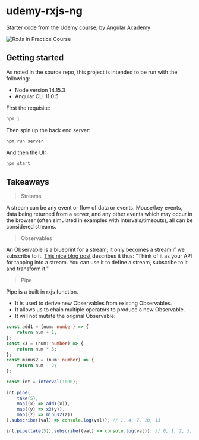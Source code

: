 # udemy-rxjs-ng

[Starter code](https://github.com/angular-university/rxjs-course) from the [Udemy course](https://www.udemy.com/course/rxjs-course/), by Angular Academy

![RxJs In Practice Course](https://s3-us-west-1.amazonaws.com/angular-university/course-images/rxjs-in-practice-course.png)

## Getting started

As noted in the source repo, this project is intended to be run with the following:

-   Node version 14.15.3
-   Angular CLI 11.0.5

First the requisite:

```bash
npm i
```

Then spin up the back end server:

```bash
npm run server
```

And then the UI:

```bash
npm start
```

## Takeaways

> Streams

A stream can be any event or flow of data or events. Mouse/key events, data being returned from a server, and any other events which may occur in the browser (often simulated in examples with intervals/timeouts), all can be considered streams.

> Observables

An Observable is a blueprint for a stream; it only becomes a stream if we subscribe to it. [This nice blog post](https://blog.angular-university.io/functional-reactive-programming-for-angular-2-developers-rxjs-and-observables/) describes it thus: "Think of it as your API for tapping into a stream. You can use it to define a stream, subscribe to it and transform it."

> Pipe

Pipe is a built in rxjs function.

-   It is used to derive new Observables from existing Observables.
-   It allows us to chain multiple operators to produce a new Observable.
-   It will not mutate the original Observable:

```typescript
const add1 = (num: number) => {
    return num + 1;
};
const x3 = (num: number) => {
    return num * 3;
};
const minus2 = (num: number) => {
    return num - 2;
};

const int = interval(1000);

int.pipe(
    take(5),
    map((x) => add1(x)),
    map((y) => x3(y)),
    map((z) => minus2(z))
).subscribe((val) => console.log(val)); // 1, 4, 7, 10, 13

int.pipe(take(5)).subscribe((val) => console.log(val)); // 0, 1, 2, 3, 4
```
